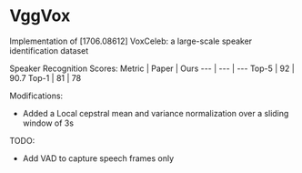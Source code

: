 # VggVox
Implementation of [1706.08612] VoxCeleb: a large-scale speaker identification dataset

Speaker Recognition Scores:
Metric  |   Paper   |   Ours
--- |   --- |   ---
Top-5   |   92  |   90.7
Top-1   |   81  |   78

Modifications:
*   Added a Local cepstral mean and variance normalization over a sliding window of 3s

TODO:
*   Add VAD to capture speech frames only